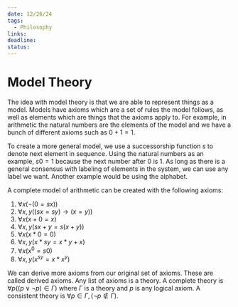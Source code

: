 ```yaml
---
date: 12/26/24
tags:
  - Philosophy
links: 
deadline: 
status:
---
```

# Model Theory
The idea with model theory is that we are able to represent things as a model. Models have axioms which are a set of rules the model follows, as well as elements which are things that the axioms apply to. For example, in arithmetic the natural numbers are the elements of the model and we have a bunch of different axioms such as $0+1=1$. 

To create a more general model, we use a successorship function $s$ to denote next element in sequence. Using the natural numbers as an example, $s0=1$ because the next number after $0$ is $1$. As long as there is a general consensus with labeling of elements in the system, we can use any label we want. Another example would be using the alphabet.

A complete model of arithmetic can be created with the following axioms:
1. $\forall x( \neg(0=sx))$
2. $\forall x,y((sx=sy)\rightarrow (x=y))$
3. $\forall x(x+0=x)$
4. $\forall x,y(sx+y=s(x+y))$
5. $\forall x(x*0=0)$
6. $\forall x,y(x*sy=x*y+x)$
7. $\forall x(x^0=s0)$
8. $\forall x,y(x^{sy}=x*x^y)$

We can derive more axioms from our original set of axioms. These are called derived axioms. Any list of axioms is a theory. A complete theory is $\forall p((p\lor \neg p)\in \Gamma)$ where $\Gamma$ is a theory and $p$ is any logical axiom. A consistent theory is $\forall p\in\Gamma,(\neg p \notin \Gamma)$. 